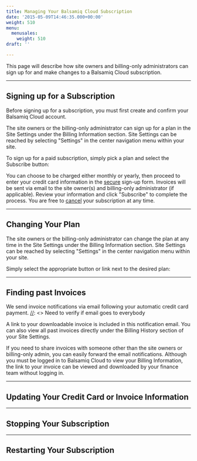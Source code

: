 ```yaml
---
title: Managing Your Balsamiq Cloud Subscription
date: '2015-05-09T14:46:35.000+00:00'
weight: 510
menu:
  menusales:
    weight: 510
draft: ''

---
```


This page will describe how site owners and billing-only administrators can sign up for and make changes to a Balsamiq Cloud subscription.

* * *

## Signing up for a Subscription

Before signing up for a subscription, you must first create and confirm your Balsamiq Cloud account.

The site owners or the billing-only administrator can sign up for a plan in the Site Settings under the Billing Information section. Site Settings can be reached by selecting "Settings" in the center navigation menu within your site.

To sign up for a paid subscription, simply pick a plan and select the Subscribe button:

[//]: <> (add screenshot of plans)

You can choose to be charged either monthly or yearly, then proceed to enter your credit card information in the [secure](/sales/safe/) sign-up form. Invoices will be sent via email to the site owner(s) and billing-only administrator (if applicable). Review your information and click "Subscribe" to complete the process. You are free to [cancel](#stopping-your-subscription) your subscription at any time.

* * *

## Changing Your Plan

The site owners or the billing-only administrator can change the plan at any time in the Site Settings under the Billing Information section. Site Settings can be reached by selecting "Settings" in the center navigation menu within your site.

Simply select the appropriate button or link next to the desired plan:

[//]: <> (add screenshot of plans with option to upgrade)

* * *

## Finding past Invoices

We send invoice notifications via email following your automatic credit card payment.
[//]: <> Need to verify if email goes to everybody

A link to your downloadable invoice is included in this notification email. You can also view all past invoices directly under the Billing History section of your Site Settings.

[//]: <> (add screenshot of billing history)

If you need to share invoices with someone other than the site owners or billing-only admin, you can easily forward the email notifications. Although you must be logged in to Balsamiq Cloud to view your Billing Information, the link to your invoice can be viewed and downloaded by your finance team without logging in.

* * *

## Updating Your Credit Card or Invoice Information


* * *

## Stopping Your Subscription


* * *

## Restarting Your Subscription
